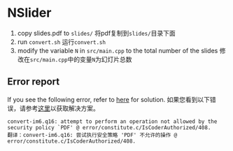 # NSlider

1. copy slides.pdf to `slides/`  将pdf复制到`slides/`目录下面
2. run `convert.sh`  运行`convert.sh` 
3. modify the variable `N` in `src/main.cpp` to the total number of the slides 修改在`src/main.cpp`中的变量`N`为幻灯片总数

## Error report

If you see the following error, refer to [here][sf] for solution.  如果您看到以下错误，请参考[这里][sf]以获取解决方案。
```
convert-im6.q16: attempt to perform an operation not allowed by the security policy `PDF' @ error/constitute.c/IsCoderAuthorized/408.
翻译：convert-im6.q16: 尝试执行安全策略 'PDF' 不允许的操作 @ error/constitute.c/IsCoderAuthorized/408.
```

[sf]: https://stackoverflow.com/questions/52998331/imagemagick-security-policy-pdf-blocking-conversion
